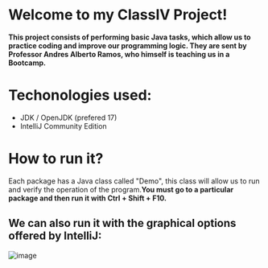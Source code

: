 # Welcome to my ClassIV Project!
**This project consists of performing basic Java tasks, which allow us to practice coding and improve our programming logic. They are sent by Professor Andres Alberto Ramos, who himself is teaching us in a Bootcamp.**

# Techonologies used: 
  * JDK / OpenJDK (prefered 17)
  * IntelliJ Community Edition

# How to run it?
Each package has a Java class called "Demo", this class will allow us to run and verify the operation of the program.**You must go to a particular package and then run it with Ctrl + Shift + F10.**
## We can also run it with the graphical options offered by IntelliJ:  
![image](https://github.com/AlexLopezz/BootcampAWSoftware/assets/90531107/2d333d39-7cc8-4fa0-97e8-1732f2fb34fb)
